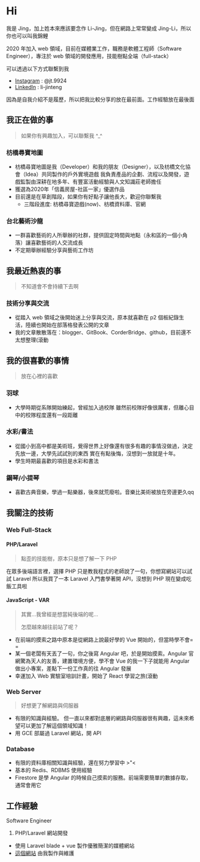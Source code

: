 # Hi

我是 Jing，加上姓本來應該要念作 Li-Jing，但在網路上常常變成 Jing-Li，所以你也可以叫我錦鯉

2020 年加入 web 領域，目前在媒體業工作，職務是軟體工程師（Software Engineer），專注於 web 領域的開發應用，技能樹點全端（full-stack）

可以透過以下方式聯繫到我

* [Instagram](https://www.instagram.com/jt.9924/) : @jt.9924
* [LinkedIn](https://www.linkedin.com/in/li-jinteng/) : li-jinteng

因為是自我介紹不是履歷，所以把我比較分享的放在最前面。工作經驗放在最後面

## 我正在做的事

> 如果你有興趣加入，可以聯繫我 ^_^

### 枋橋尋寶地圖
* 枋橋尋寶地圖是我（Developer）和我的朋友（Designer），以及枋橋文化協會（Idea）共同製作的戶外實境遊戲
  我負責產品的企劃、流程以及開發，遊戲監製由深耕在地多年、有豐富活動經驗與人文知識莊老師擔任
* 獲選為2020年「信義房屋-社區一家」優選作品
* 目前還是在草創階段，如果你有好點子讓他長大，歡迎你聯繫我
  * 三階段進度: 枋橋尋寶遊戲(now)、枋橋資料庫、官網

### 台北藝術沙龍
* 一群喜歡藝術的人所舉辦的社群，提供固定時間與地點（永和區的一個小角落）讓喜歡藝術的人交流成長
* 不定期舉辦經驗分享與藝術工作坊

## 我最近熱衷的事

> 不知道會不會持續下去啊

### 技術分享與交流
* 從踏入 web 領域之後開始迷上分享與交流，原本就喜歡在 p2 個板紀錄生活，陸續也開始在部落格發表公開的文章
* 我的文章散散落在：blogger、GitBook、CorderBridge、github，目前還不太想整理(滾動

## 我的很喜歡的事情

> 放在心裡的喜歡

### 羽球
* 大學時期從系隊開始練起，曾經加入過校隊
雖然前校隊好像很厲害，但離心目中的校隊程度還有一段距離

### 水彩/書法
* 從國小到高中都是美術班，覺得世界上好像還有很多有趣的事情沒做過，決定先放一邊，大學先試試別的東西
  實在有點後悔，沒想到一放就是十年。
* 學生時期最喜歡的項目是水彩和書法

### 鋼琴/小提琴
* 喜歡古典音樂，學過一點樂器，後來就荒廢啦。音樂比美術被放在旁邊更久qq

## 我關注的技術

### Web Full-Stack

#### PHP/Laravel

> 點歪的技能樹，原本只是想了解一下 PHP

在眾多後端語言裡，選擇 PHP 只是教我程式的老師說了一句，你想寫網站可以試試 Laravel
所以我買了一本 Laravel 入門書學著開 API，沒想到 PHP 現在變成吃飯工具啦

#### JavaScript - VAR

> 其實...我曾經是想當純後端的呢...
>
> 怎麼越來越往前站了呢？

* 在前端的摸索之路中原本是從網路上說最好學的 Vue 開始的，但當時學不會= =
* 某一個老闆有天丟了一句，你之後寫 Angular 吧，於是開始摸索。Angular 官網驚為天人的友善，建置環境方便，學不會 Vue 的我一下子就能用 Angular 做出小專案，差點下一份工作真的往 Angular 發展
* 幸運加入 Web 實驗室培訓計畫，開始了 React 學習之旅(滾動

### Web Server

> 好想更了解網路與伺服器

* 有限的知識與經驗。
  但一直以來都對底層的網路與伺服器很有興趣，這未來希望可以更加了解這個領域知識！
* 用 GCE 部屬過 Laravel 網站，開 API

### Database

* 有限的資料庫相關知識與經驗，還在努力學習中 >"<
* 基本的 Redis、RDBMS 使用經驗
* Firestore 是學 Angular 的時候自己摸索的服務。前端需要簡單的數據存取，通常會用它

## 工作經驗

Software Engineer

1. PHP/Laravel 網站開發
* 使用 Laravel blade + vue 製作優雅簡潔的媒體網站
* [這個網站](https://fc.bnext.com.tw/) 由我製作與維護
